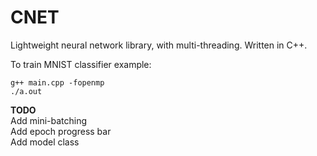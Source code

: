 # CNET
Lightweight neural network library, with multi-threading. Written in C++.

To train MNIST classifier example:
```
g++ main.cpp -fopenmp
./a.out
```

**TODO**  
Add mini-batching  
Add epoch progress bar  
Add model class
